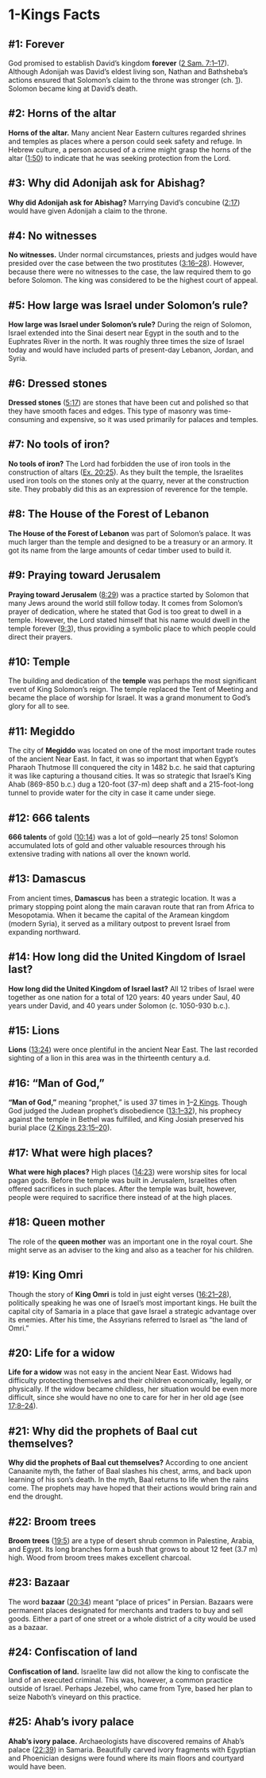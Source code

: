 # 1-Kings Facts

## #1: Forever
God promised to establish David’s kingdom **forever** ([2 Sam. 7:1–17](https://www.esv.org/2+Samuel+7%3A1%E2%80%9317/)). Although Adonijah was David’s eldest living son, Nathan and Bathsheba’s actions ensured that Solomon’s claim to the throne was stronger (ch. [1](https://www.esv.org/1+Kings+1%3A1%E2%80%9353/)). Solomon became king at David’s death.


## #2: Horns of the altar
**Horns of the altar.** Many ancient Near Eastern cultures regarded shrines and temples as places where a person could seek safety and refuge. In Hebrew culture, a person accused of a crime might grasp the horns of the altar ([1:50](https://www.esv.org/1+Kings+1%3A50/)) to indicate that he was seeking protection from the Lord.


## #3: Why did Adonijah ask for Abishag?
**Why did Adonijah ask for Abishag?** Marrying David’s concubine ([2:17](https://www.esv.org/1+Kings+2%3A17/)) would have given Adonijah a claim to the throne.


## #4: No witnesses
**No witnesses.** Under normal circumstances, priests and judges would have presided over the case between the two prostitutes ([3:16–28](https://www.esv.org/1+Kings+3%3A16%E2%80%9328/)). However, because there were no witnesses to the case, the law required them to go before Solomon. The king was considered to be the highest court of appeal.


## #5: How large was Israel under Solomon’s rule?
**How large was Israel under Solomon’s rule?** During the reign of Solomon, Israel extended into the Sinai desert near Egypt in the south and to the Euphrates River in the north. It was roughly three times the size of Israel today and would have included parts of present-day Lebanon, Jordan, and Syria.


## #6: Dressed stones
**Dressed stones** ([5:17](https://www.esv.org/1+Kings+5%3A17/)) are stones that have been cut and polished so that they have smooth faces and edges. This type of masonry was time-consuming and expensive, so it was used primarily for palaces and temples.


## #7: No tools of iron?
**No tools of iron?** The Lord had forbidden the use of iron tools in the construction of altars ([Ex. 20:25](https://www.esv.org/Exodus+20%3A25/)). As they built the temple, the Israelites used iron tools on the stones only at the quarry, never at the construction site. They probably did this as an expression of reverence for the temple.


## #8: The House of the Forest of Lebanon
**The House of the Forest of Lebanon** was part of Solomon’s palace. It was much larger than the temple and designed to be a treasury or an armory. It got its name from the large amounts of cedar timber used to build it.


## #9: Praying toward Jerusalem
**Praying toward Jerusalem** ([8:29](https://www.esv.org/1+Kings+8%3A29/)) was a practice started by Solomon that many Jews around the world still follow today. It comes from Solomon’s prayer of dedication, where he stated that God is too great to dwell in a temple. However, the Lord stated himself that his name would dwell in the temple forever ([9:3](https://www.esv.org/1+Kings+9%3A3/)), thus providing a symbolic place to which people could direct their prayers.


## #10: Temple
The building and dedication of the **temple** was perhaps the most significant event of King Solomon’s reign. The temple replaced the Tent of Meeting and became the place of worship for Israel. It was a grand monument to God’s glory for all to see.


## #11: Megiddo
The city of **Megiddo** was located on one of the most important trade routes of the ancient Near East. In fact, it was so important that when Egypt’s Pharaoh Thutmose III conquered the city in 1482 b.c. he said that capturing it was like capturing a thousand cities. It was so strategic that Israel’s King Ahab (869-850 b.c.) dug a 120-foot (37-m) deep shaft and a 215-foot-long tunnel to provide water for the city in case it came under siege.


## #12: 666 talents
**666 talents** of gold ([10:14](https://www.esv.org/1+Kings+10%3A14/)) was a lot of gold—nearly 25 tons! Solomon accumulated lots of gold and other valuable resources through his extensive trading with nations all over the known world.


## #13: Damascus
From ancient times, **Damascus** has been a strategic location. It was a primary stopping point along the main caravan route that ran from Africa to Mesopotamia. When it became the capital of the Aramean kingdom (modern Syria), it served as a military outpost to prevent Israel from expanding northward.


## #14: How long did the United Kingdom of Israel last?
**How long did the United Kingdom of Israel last?** All 12 tribes of Israel were together as one nation for a total of 120 years: 40 years under Saul, 40 years under David, and 40 years under Solomon (c. 1050-930 b.c.).


## #15: Lions
**Lions** ([13:24](https://www.esv.org/1+Kings+13%3A24/)) were once plentiful in the ancient Near East. The last recorded sighting of a lion in this area was in the thirteenth century a.d.


## #16: “Man of God,”
**“Man of God,”** meaning “prophet,” is used 37 times in [1](https://www.esv.org/1+Kings+1%3A1%E2%80%9322%3A53/)–[2 Kings](https://www.esv.org/2+Kings+1%3A1%E2%80%9325%3A30/). Though God judged the Judean prophet’s disobedience ([13:1–32](https://www.esv.org/1+Kings+13%3A1%E2%80%9332/)), his prophecy against the temple in Bethel was fulfilled, and King Josiah preserved his burial place ([2 Kings 23:15–20](https://www.esv.org/2+Kings+23%3A15%E2%80%9320/)).


## #17: What were high places?
**What were high places?** High places ([14:23](https://www.esv.org/1+Kings+14%3A23/)) were worship sites for local pagan gods. Before the temple was built in Jerusalem, Israelites often offered sacrifices in such places. After the temple was built, however, people were required to sacrifice there instead of at the high places.


## #18: Queen mother
The role of the **queen mother** was an important one in the royal court. She might serve as an adviser to the king and also as a teacher for his children.


## #19: King Omri
Though the story of **King Omri** is told in just eight verses ([16:21–28](https://www.esv.org/1+Kings+16%3A21%E2%80%9328/)), politically speaking he was one of Israel’s most important kings. He built the capital city of Samaria in a place that gave Israel a strategic advantage over its enemies. After his time, the Assyrians referred to Israel as “the land of Omri.”


## #20: Life for a widow
**Life for a widow** was not easy in the ancient Near East. Widows had difficulty protecting themselves and their children economically, legally, or physically. If the widow became childless, her situation would be even more difficult, since she would have no one to care for her in her old age (see [17:8–24](https://www.esv.org/1+Kings+17%3A8%E2%80%9324/)).


## #21: Why did the prophets of Baal cut themselves?
**Why did the prophets of Baal cut themselves?** According to one ancient Canaanite myth, the father of Baal slashes his chest, arms, and back upon learning of his son’s death. In the myth, Baal returns to life when the rains come. The prophets may have hoped that their actions would bring rain and end the drought.


## #22: Broom trees
**Broom trees** ([19:5](https://www.esv.org/1+Kings+19%3A5/)) are a type of desert shrub common in Palestine, Arabia, and Egypt. Its long branches form a bush that grows to about 12 feet (3.7 m) high. Wood from broom trees makes excellent charcoal.


## #23: Bazaar
The word **bazaar** ([20:34](https://www.esv.org/1+Kings+20%3A34/)) meant “place of prices” in Persian. Bazaars were permanent places designated for merchants and traders to buy and sell goods. Either a part of one street or a whole district of a city would be used as a bazaar.


## #24: Confiscation of land
**Confiscation of land.** Israelite law did not allow the king to confiscate the land of an executed criminal. This was, however, a common practice outside of Israel. Perhaps Jezebel, who came from Tyre, based her plan to seize Naboth’s vineyard on this practice.


## #25: Ahab’s ivory palace
**Ahab’s ivory palace.** Archaeologists have discovered remains of Ahab’s palace ([22:39](https://www.esv.org/1+Kings+22%3A39/)) in Samaria. Beautifully carved ivory fragments with Egyptian and Phoenician designs were found where its main floors and courtyard would have been.

